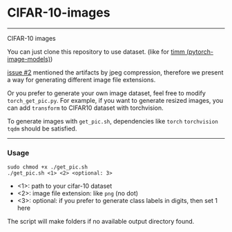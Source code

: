 # CIFAR-10-images

---

CIFAR-10 images

You can just clone this repository to use dataset. (like for [timm (pytorch-image-models)](https://github.com/rwightman/pytorch-image-models))

[issue #2](https://github.com/YoongiKim/CIFAR-10-images/issues/2) mentioned the artifacts by jpeg compression, therefore we present a way for generating different image file extensions.

Or you prefer to generate your own image dataset, feel free to modify `torch_get_pic.py`. For example, if you want to generate resized images, you can add `transform` to CIFAR10 dataset with torchvision.

To generate images with `get_pic.sh`, dependencies like `torch` `torchvision` `tqdm` should be satisfied.

---

### Usage

```shell
sudo chmod +x ./get_pic.sh
./get_pic.sh <1> <2> <optional: 3>
```

- <1>: path to your cifar-10 dataset
- <2>: image file extension: like `png` (no dot)
- <3>: optional: if you prefer to generate class labels in digits, then set 1 here

The script will make folders if no available output directory found.
